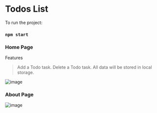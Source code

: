 # Todos List

To run the project:

### `npm start`

### Home Page
Features 
> Add a Todo task.
> Delete a Todo task.
> All data will be stored in local storage.
 
![image](https://github.com/vivekpathakgit/Todos-List-React-App/assets/93838914/4f3032a1-65c6-4409-b56d-c1a2513eee07)

### About Page

![image](https://github.com/vivekpathakgit/Todos-List-React-App/assets/93838914/4044e6a0-7fd4-4809-b800-3d5557cfe116)



